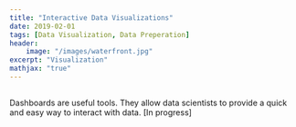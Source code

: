 ```yaml
---
title: "Interactive Data Visualizations"
date: 2019-02-01
tags: [Data Visualization, Data Preperation]
header: 
    image: "/images/waterfront.jpg"
excerpt: "Visualization"
mathjax: "true"
---
```

## 

Dashboards are useful tools. They allow data scientists to provide a quick and easy way to interact with data.
[In progress]

